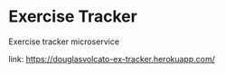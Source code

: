 # Exercise Tracker

Exercise tracker microservice

link: https://douglasvolcato-ex-tracker.herokuapp.com/
